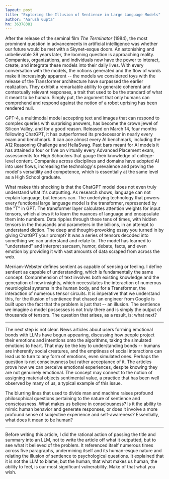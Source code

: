 ```yaml
---
layout: post
title: "Exploring the Illusion of Sentience in Large Language Models"
author: "Aarush Gupta"
hn: 36378381
---
```


After the release of the seminal film *The Terminator* (1984), the most prominent question in advancements in artificial intelligence was whether our future would be met with a Skynet-esque doom. An astonishing and unbelievable 39 years later, the looming question is approaching reality. Companies, organizations, and individuals now have the power to interact, create, and integrate these models into their daily lives. With every conversation with the models, the notions generated and the flow of words make it increasingly apparent -- the models we considered toys with the release of the Transformer architecture have surpassed the earlier realization. They exhibit a remarkable ability to generate coherent and contextually relevant responses, a trait that used to be the standard of what it meant to be human. Simply put, the argument that only humans can comprehend and respond against the notion of a robot uprising has been rendered null. 

GPT-4, a multimodal model accepting text and images that can respond to complex queries with surprising answers, has become the crown jewel of Silicon Valley, and for a good reason. Released on March 14, four months following ChatGPT, it has outperformed its predecessor in nearly every exam and benchmark. It can ace almost every AI benchmark, including the A12 Reasoning Challenge and HellaSwag. Past bars meant for AI models it has attained a four or five on virtually every Advanced Placement exam, assessments for High Schoolers that gauge their knowledge of college-level content. Companies across disciplines and domains have adopted AI into user flows, increasing the technology's prevalence and proving the model's versatility and competence, which is essentially at the same level as a High School graduate.

What makes this shocking is that the ChatGPT model does not even truly understand what it's outputting. As research shows, language can not explain language, but tensors can. The underlying technology that powers every functional large language model is the transformer, represented by the "T" in GPT. The transformer layer calculates attention weights for input tensors, which allows it to learn the nuances of language and encapsulate them into numbers. Data ripples through these tens of times, with hidden tensors in the thousands and parameters in the billions, in an attempt to understand diction. The deep and thought-provoking essay you turned in by giving ChatGPT your prompt? It was a series of tensors decoded into something we can understand and relate to. The model has learned to "understand" and interpret sarcasm, humor, debate, facts, and even emotion by providing it with vast amounts of data scraped from across the web.

Merriam-Webster defines sentient as capable of sensing or feeling. I define sentient as capable of understanding, which is fundamentally the same concept. Comprehension of text involves both existing knowledge and the generation of new insights, which necessitates the interaction of numerous neurological systems in the human body, and for a Transformer, the interaction of numerous tensor circuits. It is imperative that we understand this, for the illusion of sentience that chased an engineer from Google is built upon the fact that the problem is just that -- an illusion. The sentience we imagine a model possesses is not truly there and is simply the output of thousands of tensors. The question that arises, as a result, is: what next?

---

The next step is not clear. News articles about users forming emotional bonds with LLMs have begun appearing, discussing how people project their emotions and intentions onto the algorithms, taking the simulated emotions to heart. That may be the key to understanding bonds -- humans are inherently social creatures, and the emptiness of social interactions can lead us to turn to any form of emotions, even simulated ones. Perhaps the question is not consciousness but rather acceptance of it. The articles prove how we can perceive emotional experiences, despite knowing they are not genuinely emotional. The concept may connect to the notion of assigning material objects sentimental value, a practice that has been well observed by many of us, a typical example of this issue.

The blurring lines that used to divide man and machine raises profound philosophical questions pertaining to the nature of sentience and consciousness. What makes us believe in consciousness? Is it the ability to mimic human behavior and generate responses, or does it involve a more profound sense of subjective experience and self-awareness? Essentially, what does it mean to be human? 

---

Before writing this article, I did the rational action of passing the title and summary into an LLM, not to write the article off what it outputted, but to see what it believed of the problem. It referenced itself numerous times across five paragraphs, undermining itself and its human-esque nature and relating the illusion of sentience to psychological questions. It explained that it is not the LLM to blame, but the human, that what makes us human, the ability to feel, is our most significant vulnerability. Make of that what you wish.
